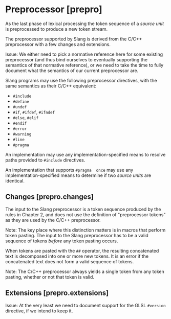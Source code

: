 Preprocessor [prepro]
============

As the last phase of lexical processing the token sequence of a *source unit* is preprocessed to produce a new token stream.

The preprocessor supported by Slang is derived from the C/C++ preprocessor with a few changes and extensions.

Issue: We either need to pick a normative reference here for some existing preprocessor (and thus bind ourselves to eventually supporting the semantics of that normative reference), or we need to take the time to fully document what the semantics of our current preprocessor are.

Slang programs may use the following preprocessor directives, with the same semantics as their C/C++ equivalent:


* `#include`
* `#define`
* `#undef`
* `#if`, `#ifdef`, `#ifndef`
* `#else`, `#elif`
* `#endif`
* `#error`
* `#warning`
* `#line`
* `#pragma`


An implementation may use any implementation-specified means to resolve paths provided to `#include` directives.

An implementation that supports `#pragma  once` may use any implementation-specified means to determine if two *source units* are identical.

Changes [prepro.changes]
-------

The input to the Slang preprocessor is a token sequence produced by the rules in Chapter 2, and does not use the definition of "preprocessor tokens" as they are used by the C/C++ preprocessor.

Note: The key place where this distinction matters is in macros that perform token pasting.
The input to the Slang preprocessor has to be a valid sequence of tokens *before* any token pasting occurs.

When tokens are pasted with the `##` operator, the resulting concatenated text is decomposed into one or more new tokens.
It is an error if the concatenated text does not form a valid sequence of tokens.

Note: The C/C++ preprocessor always yields a single token from any token pasting, whether or not that token is valid.

Extensions [prepro.extensions]
----------

Issue: At the very least we need to document support for the GLSL `#version` directive, if we intend to keep it.

